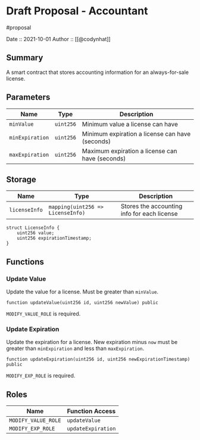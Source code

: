 # Draft Proposal - Accountant
#proposal

Date :: 2021-10-01
Author :: [[@codynhat]]

## Summary
A smart contract that stores accounting information for an always-for-sale license.

## Parameters
| Name                      | Type      | Description                                     |
| ------------------------- | --------- | ----------------------------------------------- |
| `minValue`                | `uint256` | Minimum value a license can have                |
| `minExpiration`           | `uint256` | Minimum expiration a license can have (seconds) |
| `maxExpiration`           | `uint256` | Maximum expiration a license can have (seconds) |

## Storage
| Name          | Type                              | Description                                 |
| ------------- | --------------------------------- | ------------------------------------------- |
| `licenseInfo` | `mapping(uint256 => LicenseInfo)` | Stores the accounting info for each license |

```solidity
struct LicenseInfo {
	uint256 value;	
	uint256 expirationTimestamp;
}
```

## Functions

### Update Value
Update the value for a license. Must be greater than `minValue`.

```
function updateValue(uint256 id, uint256 newValue) public
```

`MODIFY_VALUE_ROLE` is required.

### Update Expiration
Update the expiration for a license. New expiration minus `now` must be greater than `minExpiration` and less than `maxExpiration`.

```
function updateExpiration(uint256 id, uint256 newExpirationTimestamp) public
```

`MODIFY_EXP_ROLE` is required.

## Roles
| Name                | Function Access    |
| ------------------- | ------------------ |
| `MODIFY_VALUE_ROLE` | `updateValue`      |
| `MODIFY_EXP_ROLE`   | `updateExpiration` |
